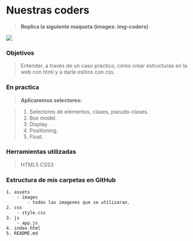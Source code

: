 # Nuestras coders #

> __Replica la siguiente maqueta (images: img-coders)__

![](https://raw.githubusercontent.com/Laboratoria/curricula-js/632783f957accef3442934c87cecd254a202f2db/03-interactive-site/00-html-and-css/09-guided-exercises/img-nuestras-coders.png)

### Objetivos ###

> Entender, a través de un caso práctico, cómo crear estructuras en la web con html y a darle estilos con css.

### En practica ###

>__Aplicaremos selectores:__

> 1. Selectores de elementos, clases, pseudo-clases.
> 2. Box model.
> 3. Display.
> 4. Positioning.
> 5. Float.

### Herramientas utilizadas ###

> HTML5
> CSS3

### Estructura de mis carpetas en GitHub ###
```nuestras-coders
1. assets
    - images
        - todas las imagenes que se utilizaran.
2. css
    - style.css
3. js
    - app.js
4. index.html
5. README.md
```
    